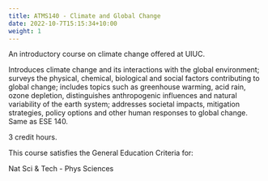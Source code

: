 ```yaml
---
title: ATMS140 - Climate and Global Change
date: 2022-10-7T15:15:34+10:00
weight: 1
---
```


An introductory course on climate change offered at UIUC.

Introduces climate change and its interactions with the global environment; surveys the physical, chemical, biological and social factors contributing to global change; includes topics such as greenhouse warming, acid rain, ozone depletion, distinguishes anthropogenic influences and natural variability of the earth system; addresses societal impacts, mitigation strategies, policy options and other human responses to global change. Same as ESE 140.

3 credit hours. 

This course satisfies the General Education Criteria for:

Nat Sci & Tech - Phys Sciences

